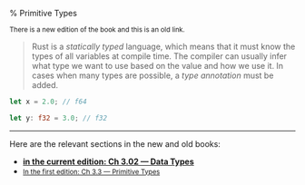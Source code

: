% Primitive Types

<small>There is a new edition of the book and this is an old link.</small>

> Rust is a _statically typed_ language, which means that it must know the types of all variables at compile time.
> The compiler can usually infer what type we want to use based on the value and how we use it.
> In cases when many types are possible, a _type annotation_ must be added.

```rust
let x = 2.0; // f64

let y: f32 = 3.0; // f32
```

---

Here are the relevant sections in the new and old books:

* **[in the current edition: Ch 3.02 — Data Types][2]**
* <small>[In the first edition: Ch 3.3 — Primitive Types][1]</small>


[1]: https://doc.rust-lang.org/1.30.0/book/first-edition/primitive-types.html
[2]: ch03-02-data-types.html
